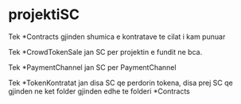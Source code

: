# projektiSC

Tek *Contracts gjinden shumica e kontratave te cilat i kam punuar

Tek *CrowdTokenSale jan SC per projektin e fundit ne bca.

Tek *PaymentChannel jan SC per PaymentChannel

Tek *TokenKontratat jan disa SC qe perdorin tokena, disa prej SC qe gjinden ne ket folder gjinden edhe te folderi *Contracts
